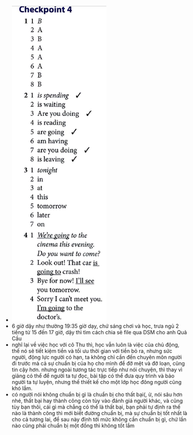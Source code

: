 - ![image.png](../assets/image_1704803726798_0.png)
- 6 giờ dậy như thường 19:35 giờ dạy, chứ sáng chơi và học, trưa ngủ 2 tiếng từ 15 đến 17 giờ, dậy thì tìm cách chia sẻ file qua DSM cho anh Quả Cầu
- nghĩ lại về việc học với cô Thu thì, học vẫn luôn là việc của chủ động, thế nó sẽ tiết kiệm tiền và tối ưu thời gian với tiền bỏ ra, nhưng sức người, động lực người có hạn, ta không chỉ cần đến chuyên môn người đi trước mà cả sự chuẩn bị của họ cho mình để đỡ mệt và đỡ loạn, cũng tin cậy hơn. nhưng ngoài tương tác trực tiếp như nói chuyện, thì thay vì giảng có thể để người ta tự đọc, bài tập có thể đưa quy trình và bảo người ta tự luyện, nhưng thế thiết kế cho một lớp học đông người cũng khó lắm.
- có người nói không chuẩn bị gì là chuẩn bị cho thất bại(, ừ, nói sâu hơn nhé, thất bại hay thành công còn tùy vào đánh giá người khác, và cũng tùy bạn thôi, cái gì mà chẳng có thể là thất bại, bạn phải tự định ra thế nào là thành công thì mới biết đường chuẩn bị, mà sự chuẩn bị tốt nhất là cho cả tương lai, để sau này đỉnh tới mức không cần chuẩn bị gì, chứ lần nào cũng phải chuẩn bị một đống thì không tốt lắm